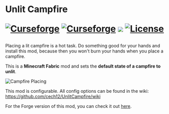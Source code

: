 <h1>Unlit Campfire

[![Curseforge](http://cf.way2muchnoise.eu/full_unlit-campfire_downloads.svg)](https://www.curseforge.com/minecraft/mc-mods/unlit-campfire)
[![Curseforge](http://cf.way2muchnoise.eu/versions/For%20MC_unlit-campfire_all.svg)](https://www.curseforge.com/minecraft/mc-mods/unlit-campfire/files)
[![](https://img.shields.io/discord/752506676719910963.svg?style=flat&color=informational&logo=discord&label=Discord)](https://discord.gg/gRUFH5t)
[![License](https://img.shields.io/github/license/JayCeeCreates/UnlitCampfire)](http://opensource.org/licenses/MIT)

</h1>

Placing a lit campfire is a hot task. Do something good for your hands and install this mod, because then you won't burn your hands when you place a campfire.

This is a **Minecraft Fabric** mod and sets the **default state of a campfire to unlit**.

![Campfire Placing](https://raw.githubusercontent.com/cech12/UnlitCampfire/1.16/material/campfire_placing.gif)

This mod is configurable. All config options can be found in the wiki: https://github.com/cech12/UnlitCampfire/wiki

For the Forge version of this mod, you can check it out [here](https://github.com/cech12/UnlitCampfire).